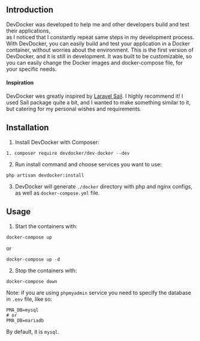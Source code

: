 ## Introduction
DevDocker was developed to help me and other developers build and test their applications,  
as I noticed that I constantly repeat same steps in my development process.
With DevDocker, you can easily build and test your application in a Docker container, 
without worries about the environment.
This is the first version of DevDocker, and it is still in development.
It was built to be customizable, so you can easily change the Docker images and docker-compose file, 
for your specific needs. 

#### Inspiration
DevDocker wes greatly inspired by [Laravel Sail](https://github.com/laravel/sail). I highly recommend it! 
I used Sail package quite a bit, and I wanted to make something similar to it, but catering for my personal wishes and requirements.

## Installation

1. Install DevDocker with Composer:

```
1. composer require devdocker/dev-docker --dev
```


2. Run install command and choose services you want to use:

```
php artisan devdocker:install
```

3. DevDocker will generate `./docker` directory with php and nginx configs, as well as `docker-compose.yml` file.

## Usage

1. Start the containers with:
```
docker-compose up
```
or
```
docker-compose up -d
```

2. Stop the containers with:
```
docker-compose down
```

Note: if you are using `phpmyadmin` service you need to specify the database in `.env` file, like so:
```
PMA_DB=mysql
# or 
PMA_DB=mariadb
```
By default, it is `mysql`.
